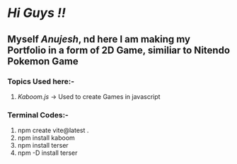 # _Hi Guys !!_

## Myself _*Anujesh*_, nd here I am making my Portfolio in a form of 2D Game, similiar to Nitendo Pokemon Game

### Topics Used here:-

1. _Kaboom.js_ -> Used to create Games in javascript

### Terminal Codes:-

1. npm create vite@latest .
2. npm install kaboom
3. npm install terser
4. npm -D install terser

